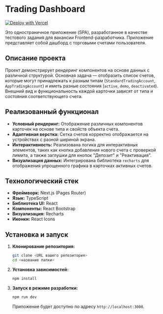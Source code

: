 # Trading Dashboard

[![Deploy with Vercel](https://vercel.com/button)](https://trading-dashboard-silk-theta.vercel.app/)

Это одностраничное приложение (SPA), разработанное в качестве тестового задания для вакансии Frontend-разработчика. Приложение представляет собой дашборд с торговыми счетами пользователя.

## Описание проекта

Проект демонстрирует рендеринг компонентов на основе данных с различной структурой. Основная задача — отобразить список счетов, которые могут принадлежать к разным типам (`StandardTradingAccount`, `AppTradingAccount`) и иметь разные состояния (`active`, `demo`, `deactivated`). Внешний вид и функциональность каждой карточки зависят от типа и состояния соответствующего счета.

## Реализованный функционал

*   **Условный рендеринг:** Отображение различных компонентов карточек на основе типа и свойств объекта счета.
*   **Адаптивная верстка:** Сетка счетов корректно отображается на устройствах с разной шириной экрана.
*   **Интерактивность:** Реализована логика для интерактивных элементов, таких как кнопка добавления нового счета с проверкой лимита, а также заглушки для кнопок "Депозит" и "Реактивация".
*   **Визуализация данных:** Интегрирована библиотека `recharts` для отображения упрощенного графика в карточках активных счетов.

## Технологический стек

*   **Фреймворк:** Next.js (Pages Router)
*   **Язык:** TypeScript
*   **Библиотека UI:** React
*   **Компоненты:** React Bootstrap
*   **Визуализация:** Recharts
*   **Иконки:** React Icons

## Установка и запуск

1.  **Клонирование репозитория:**
    ```bash
    git clone <URL вашего репозитория>
    cd <название папки>
    ```

2.  **Установка зависимостей:**
    ```bash
    npm install
    ```

3.  **Запуск в режиме разработки:**
    ```bash
    npm run dev
    ```
    Приложение будет доступно по адресу `http://localhost:3000`.

```
